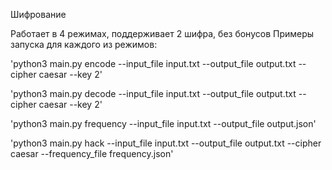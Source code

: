 Шифрование

Работает в 4 режимах, поддерживает 2 шифра, без бонусов
Примеры запуска для каждого из режимов:

'python3 main.py encode --input_file input.txt --output_file output.txt --cipher caesar --key 2'

'python3 main.py decode --input_file input.txt --output_file output.txt --cipher caesar --key 2'

'python3 main.py frequency --input_file input.txt --output_file output.json'

'python3 main.py hack --input_file input.txt --output_file output.txt --cipher caesar --frequency_file frequency.json'
